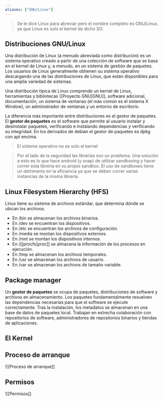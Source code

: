 ```yaml
---
aliases: ["GNU/Linux"]
---
```

> Se le dice Linux para abreviar pero el nombre completo es GNU/Linux, ya que Linux es solo el kernel de dicho SO.

## Distribuciones GNU/Linux
Una distribución de Linux (a menudo abreviada como distribución) es un sistema operativo creado a partir de una colección de software que se basa en el kernel de Linux y, a menudo, en un sistema de gestión de paquetes. Los usuarios de Linux generalmente obtienen su sistema operativo descargando una de las distribuciones de Linux, que están disponibles para una amplia variedad de sistemas.

Una distribución típica de Linux comprende un kernel de Linux, herramientas y bibliotecas [[Proyecto GNU|GNU]], software adicional, documentación, un sistema de ventanas (el más común es el sistema X Window), un administrador de ventanas y un entorno de escritorio.

La diferencia más importante entre distribuciones es el gestor de paquetes. El **gestor de paquetes** es el software que permite al usuario instalar y desinstalar paquetes, verificando e instalando dependencias y verificando su integridad. En los derivados de debian el gestor de paquetes es dpkg con apt encima.

>El sistema operativo no es solo el kernel

>Por el lado de la seguridad las librerías son un problema. Una solución a esto es lo que hace android (y snap) de utilizar sandboxing y hacer correr esta librería en su propio sandbox. El uso de sandboxes tiene un detrimento en la eficiencia ya que se deben correr varias instancias de la misma librería.

## Linux Filesystem Hierarchy (HFS)
Linux tiene su sistema de archivos estándar, que determina dónde se ubican los archivos. 
- En /bin se almacenan los archivos binarios.
- En /dev se encuentran los dispositivos.
- En /etc se encuentran los archivos de configuración.
- En /media se montan los dispositivos externos.
- En /mnt se montan los dispositivos internos.
- En /[[procfs|proc]] se almacena la información de los procesos en ejecución.
- En /tmp se almacenan los archivos temporales.
- En /usr se almacenan los archivos de usuario.
- En /var se almacenan los archivos de tamaño variable.

## Package manager
Un **gestor de paquetes** se ocupa de paquetes, distribuciones de software y archivos en almacenamiento. Los paquetes fundamentalmente resuelven las dependencias necesarias para que el software se ejecute correctamente. Tras la instalación, los metadatos se almacenan en una base de datos de paquetes local. Trabajan en estrecha colaboración con repositorios de software, administradores de repositorios binarios y tiendas de aplicaciones.

## El Kernel


## Proceso de arranque
![[Proceso de arranque]]

## Permisos
![[Permisos]]